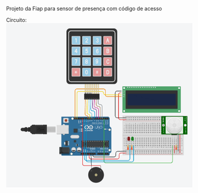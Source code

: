 Projeto da Fiap para sensor de presença com código de acesso

Circuito:
<br>
![Imagem do circuito](public/circuit.PNG)